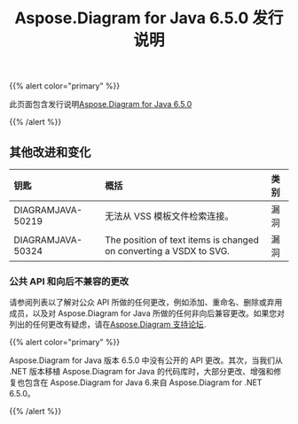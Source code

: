 ﻿---
title: Aspose.Diagram for Java 6.5.0 发行说明
type: docs
weight: 70
url: /zh/java/aspose-diagram-for-java-6-5-0-release-notes/
---
{{% alert color="primary" %}} 

此页面包含发行说明[Aspose.Diagram for Java 6.5.0](https://docs.aspose.com/diagram/java/aspose-diagram-for-java-6-5-0-release-notes/)

{{% /alert %}} 
## **其他改进和变化**

|**钥匙**|**概括**|**类别**|
|:- |:- |:- |
|DIAGRAMJAVA-50219|无法从 VSS 模板文件检索连接。|漏洞|
|DIAGRAMJAVA-50324|The position of text items is changed on converting a VSDX to SVG.|漏洞|
### **公共 API 和向后不兼容的更改**
请参阅列表以了解对公众 API 所做的任何更改，例如添加、重命名、删除或弃用成员，以及对 Aspose.Diagram for Java 所做的任何非向后兼容更改。如果您对列出的任何更改有疑虑，请在[Aspose.Diagram 支持论坛](https://forum.aspose.com/c/diagram/17).

{{% alert color="primary" %}} 

Aspose.Diagram for Java 版本 6.5.0 中没有公开的 API 更改。其次，当我们从 .NET 版本移植 Aspose.Diagram for Java 的代码库时，大部分更改、增强和修复也包含在 Aspose.Diagram for Java 6.来自 Aspose.Diagram for .NET 6.5.0。

{{% /alert %}}
